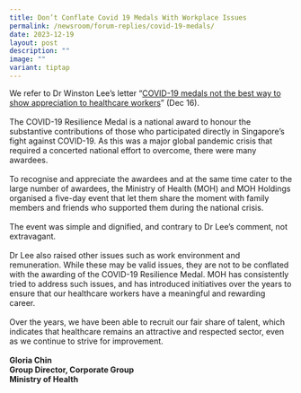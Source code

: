 ```yaml
---
title: Don’t Conflate Covid 19 Medals With Workplace Issues
permalink: /newsroom/forum-replies/covid-19-medals/
date: 2023-12-19
layout: post
description: ""
image: ""
variant: tiptap
---
```

<p>We refer to Dr Winston Lee’s letter “<a href="https://www.straitstimes.com/opinion/forum/forum-covid-19-medals-not-the-best-way-to-show-appreciation-to-healthcare-workers" rel="noopener noreferrer nofollow" target="_blank">COVID-19 medals not the best way to show appreciation to healthcare workers</a>” (Dec 16).<br><br>The COVID-19 Resilience Medal is a national award to honour the substantive contributions of those who participated directly in Singapore’s fight against COVID-19. As this was a major global pandemic crisis that required a concerted national effort to overcome, there were many awardees.<br><br>To recognise and appreciate the awardees and at the same time cater to the large number of awardees, the Ministry of Health (MOH) and MOH Holdings organised a five-day event that let them share the moment with family members and friends who supported them during the national crisis.<br><br>The event was simple and dignified, and contrary to Dr Lee’s comment, not extravagant.<br><br>Dr Lee also raised other issues such as work environment and remuneration. While these may be valid issues, they are not to be conflated with the awarding of the COVID-19 Resilience Medal. MOH has consistently tried to address such issues, and has introduced initiatives over the years to ensure that our healthcare workers have a meaningful and rewarding career.<br><br>Over the years, we have been able to recruit our fair share of talent, which indicates that healthcare remains an attractive and respected sector, even as we continue to strive for improvement.<br><br><strong>Gloria Chin<br>Group Director, Corporate Group<br>Ministry of Health</strong></p>